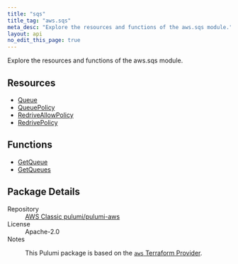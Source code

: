 ```yaml
---
title: "sqs"
title_tag: "aws.sqs"
meta_desc: "Explore the resources and functions of the aws.sqs module."
layout: api
no_edit_this_page: true
---
```


<!-- WARNING: this file was generated by Pulumi Docs Generator. -->
<!-- Do not edit by hand unless you're certain you know what you are doing! -->

Explore the resources and functions of the aws.sqs module.

<h2 id="resources">Resources</h2>
<ul class="api">
    <li><a href="queue/" title="Queue"><span class="api-symbol api-symbol--resource"></span>Queue</a></li>
    <li><a href="queuepolicy/" title="QueuePolicy"><span class="api-symbol api-symbol--resource"></span>QueuePolicy</a></li>
    <li><a href="redriveallowpolicy/" title="RedriveAllowPolicy"><span class="api-symbol api-symbol--resource"></span>RedriveAllowPolicy</a></li>
    <li><a href="redrivepolicy/" title="RedrivePolicy"><span class="api-symbol api-symbol--resource"></span>RedrivePolicy</a></li>
</ul>

<h2 id="functions">Functions</h2>
<ul class="api">
    <li><a href="getqueue/" title="GetQueue"><span class="api-symbol api-symbol--function"></span>GetQueue</a></li>
    <li><a href="getqueues/" title="GetQueues"><span class="api-symbol api-symbol--function"></span>GetQueues</a></li>
</ul>

<h2 id="package-details">Package Details</h2>
<dl class="package-details">
	<dt>Repository</dt>
	<dd><a href="https://github.com/pulumi/pulumi-aws">AWS Classic pulumi/pulumi-aws</a></dd>
	<dt>License</dt>
	<dd>Apache-2.0</dd>
	<dt>Notes</dt>
	<dd><p>This Pulumi package is based on the <a href="https://github.com/hashicorp/terraform-provider-aws"><code>aws</code> Terraform Provider</a>.</p>
</dd>
</dl>

